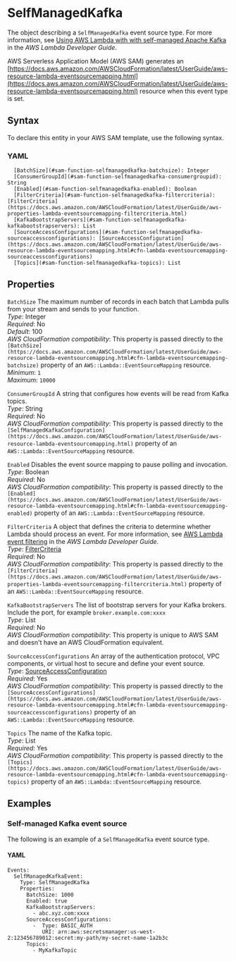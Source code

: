 # SelfManagedKafka<a name="sam-property-function-selfmanagedkafka"></a>

The object describing a `SelfManagedKafka` event source type\. For more information, see [Using AWS Lambda with with self\-managed Apache Kafka](https://docs.aws.amazon.com/lambda/latest/dg/with-kafka.html) in the *AWS Lambda Developer Guide*\.

AWS Serverless Application Model \(AWS SAM\) generates an [https://docs.aws.amazon.com/AWSCloudFormation/latest/UserGuide/aws-resource-lambda-eventsourcemapping.html](https://docs.aws.amazon.com/AWSCloudFormation/latest/UserGuide/aws-resource-lambda-eventsourcemapping.html) resource when this event type is set\.

## Syntax<a name="sam-property-function-selfmanagedkafka-syntax"></a>

To declare this entity in your AWS SAM template, use the following syntax\.

### YAML<a name="sam-property-function-selfmanagedkafka-syntax.yaml"></a>

```
  [BatchSize](#sam-function-selfmanagedkafka-batchsize): Integer
  [ConsumerGroupId](#sam-function-selfmanagedkafka-consumergroupid): String
  [Enabled](#sam-function-selfmanagedkafka-enabled): Boolean
  [FilterCriteria](#sam-function-selfmanagedkafka-filtercriteria): [FilterCriteria](https://docs.aws.amazon.com/AWSCloudFormation/latest/UserGuide/aws-properties-lambda-eventsourcemapping-filtercriteria.html)
  [KafkaBootstrapServers](#sam-function-selfmanagedkafka-kafkabootstrapservers): List
  [SourceAccessConfigurations](#sam-function-selfmanagedkafka-sourceaccessconfigurations): [SourceAccessConfiguration](https://docs.aws.amazon.com/AWSCloudFormation/latest/UserGuide/aws-resource-lambda-eventsourcemapping.html#cfn-lambda-eventsourcemapping-sourceaccessconfigurations)
  [Topics](#sam-function-selfmanagedkafka-topics): List
```

## Properties<a name="sam-property-function-selfmanagedkafka-properties"></a>

 `BatchSize`   <a name="sam-function-selfmanagedkafka-batchsize"></a>
The maximum number of records in each batch that Lambda pulls from your stream and sends to your function\.  
*Type*: Integer  
*Required*: No  
*Default*: 100  
*AWS CloudFormation compatibility*: This property is passed directly to the `[BatchSize](https://docs.aws.amazon.com/AWSCloudFormation/latest/UserGuide/aws-resource-lambda-eventsourcemapping.html#cfn-lambda-eventsourcemapping-batchsize)` property of an `AWS::Lambda::EventSourceMapping` resource\.  
*Minimum*: `1`  
*Maximum*: `10000`

 `ConsumerGroupId`   <a name="sam-function-selfmanagedkafka-consumergroupid"></a>
A string that configures how events will be read from Kafka topics\.  
*Type*: String  
*Required*: No  
*AWS CloudFormation compatibility*: This property is passed directly to the `[SelfManagedKafkaConfiguration](https://docs.aws.amazon.com/AWSCloudFormation/latest/UserGuide/aws-resource-lambda-eventsourcemapping.html)` property of an `AWS::Lambda::EventSourceMapping` resource\.

 `Enabled`   <a name="sam-function-selfmanagedkafka-enabled"></a>
Disables the event source mapping to pause polling and invocation\.  
*Type*: Boolean  
*Required*: No  
*AWS CloudFormation compatibility*: This property is passed directly to the `[Enabled](https://docs.aws.amazon.com/AWSCloudFormation/latest/UserGuide/aws-resource-lambda-eventsourcemapping.html#cfn-lambda-eventsourcemapping-enabled)` property of an `AWS::Lambda::EventSourceMapping` resource\.

 `FilterCriteria`   <a name="sam-function-selfmanagedkafka-filtercriteria"></a>
A object that defines the criteria to determine whether Lambda should process an event\. For more information, see [AWS Lambda event filtering](https://docs.aws.amazon.com/lambda/latest/dg/invocation-eventfiltering.html) in the *AWS Lambda Developer Guide*\.  
*Type*: [FilterCriteria](https://docs.aws.amazon.com/AWSCloudFormation/latest/UserGuide/aws-properties-lambda-eventsourcemapping-filtercriteria.html)  
*Required*: No  
*AWS CloudFormation compatibility*: This property is passed directly to the `[FilterCriteria](https://docs.aws.amazon.com/AWSCloudFormation/latest/UserGuide/aws-properties-lambda-eventsourcemapping-filtercriteria.html)` property of an `AWS::Lambda::EventSourceMapping` resource\.

 `KafkaBootstrapServers`   <a name="sam-function-selfmanagedkafka-kafkabootstrapservers"></a>
The list of bootstrap servers for your Kafka brokers\. Include the port, for example `broker.example.com:xxxx`  
*Type*: List  
*Required*: No  
*AWS CloudFormation compatibility*: This property is unique to AWS SAM and doesn't have an AWS CloudFormation equivalent\.

 `SourceAccessConfigurations`   <a name="sam-function-selfmanagedkafka-sourceaccessconfigurations"></a>
An array of the authentication protocol, VPC components, or virtual host to secure and define your event source\.  
*Type*: [SourceAccessConfiguration](https://docs.aws.amazon.com/AWSCloudFormation/latest/UserGuide/aws-resource-lambda-eventsourcemapping.html#cfn-lambda-eventsourcemapping-sourceaccessconfigurations)  
*Required*: Yes  
*AWS CloudFormation compatibility*: This property is passed directly to the `[SourceAccessConfigurations](https://docs.aws.amazon.com/AWSCloudFormation/latest/UserGuide/aws-resource-lambda-eventsourcemapping.html#cfn-lambda-eventsourcemapping-sourceaccessconfigurations)` property of an `AWS::Lambda::EventSourceMapping` resource\.

 `Topics`   <a name="sam-function-selfmanagedkafka-topics"></a>
The name of the Kafka topic\.  
*Type*: List  
*Required*: Yes  
*AWS CloudFormation compatibility*: This property is passed directly to the `[Topics](https://docs.aws.amazon.com/AWSCloudFormation/latest/UserGuide/aws-resource-lambda-eventsourcemapping.html#cfn-lambda-eventsourcemapping-topics)` property of an `AWS::Lambda::EventSourceMapping` resource\.

## Examples<a name="sam-property-function-selfmanagedkafka--examples"></a>

### Self\-managed Kafka event source<a name="sam-property-function-selfmanagedkafka--examples--self-managed-kafka-event-source"></a>

The following is an example of a `SelfManagedKafka` event source type\.

#### YAML<a name="sam-property-function-selfmanagedkafka--examples--self-managed-kafka-event-source--yaml"></a>

```
Events:
  SelfManagedKafkaEvent:
    Type: SelfManagedKafka
    Properties:
      BatchSize: 1000
      Enabled: true
      KafkaBootstrapServers:
        - abc.xyz.com:xxxx
      SourceAccessConfigurations: 
        -  Type: BASIC_AUTH
           URI: arn:aws:secretsmanager:us-west-2:123456789012:secret:my-path/my-secret-name-1a2b3c
      Topics:
        - MyKafkaTopic
```